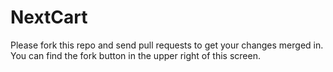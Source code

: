 NextCart
========

Please fork this repo and send pull requests to get your changes merged in. You can find the fork button in the upper right of this screen.
